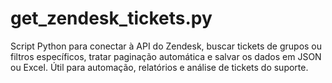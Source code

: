 # get_zendesk_tickets.py
Script Python para conectar à API do Zendesk, buscar tickets de grupos ou filtros específicos, tratar paginação automática e salvar os dados em JSON ou Excel. Útil para automação, relatórios e análise de tickets do suporte.
